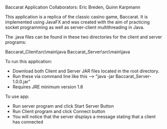 Baccarat Application
Collaborators: Eric Breden, Quinn Karpmann

This application is a replica of the classic casino game, Baccarat. It is implemented using JavaFX 
and was created with the aim of practicing socket programming as well as server-client multithreading in Java.

The .java files can be found in these two directories for the client and server programs:

Baccarat_Client\src\main\java
Baccarat_Server\src\main\java

To run this application:

- Download both Client and Server JAR files located in the root directory.
- Run these via command line like this --> "java -jar Baccarat_Server-1.0.0.jar"
- Requires JRE minimum version 1.8

To use app:

- Run server program and click Start Server Button
- Run Client program and click Connect button
- You will notice that the server displays a message stating that a client has connected
